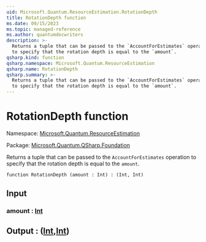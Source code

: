 ```yaml
---
uid: Microsoft.Quantum.ResourceEstimation.RotationDepth
title: RotationDepth function
ms.date: 09/15/2023
ms.topic: managed-reference
ms.author: quantumdocwriters
description: >-
  Returns a tuple that can be passed to the `AccountForEstimates` operation
  to specify that the rotation depth is equal to the `amount`.
qsharp.kind: function
qsharp.namespace: Microsoft.Quantum.ResourceEstimation
qsharp.name: RotationDepth
qsharp.summary: >-
  Returns a tuple that can be passed to the `AccountForEstimates` operation
  to specify that the rotation depth is equal to the `amount`.
---
```


# RotationDepth function

Namespace: [Microsoft.Quantum.ResourceEstimation](xref:Microsoft.Quantum.ResourceEstimation)

Package: [Microsoft.Quantum.QSharp.Foundation](https://nuget.org/packages/Microsoft.Quantum.QSharp.Foundation)


Returns a tuple that can be passed to the `AccountForEstimates` operationto specify that the rotation depth is equal to the `amount`.

```qsharp
function RotationDepth (amount : Int) : (Int, Int)
```


## Input

### amount : [Int](xref:microsoft.quantum.qsharp.valueliterals#int-literals)





## Output : ([Int](xref:microsoft.quantum.qsharp.valueliterals#int-literals),[Int](xref:microsoft.quantum.qsharp.valueliterals#int-literals))

